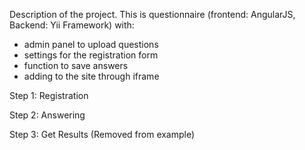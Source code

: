 Description of the project. This is questionnaire (frontend: AngularJS, Backend: Yii Framework) with:
- admin panel to upload questions
- settings for the registration form  
- function to save answers
- adding to the site through iframe

Step 1: Registration

Step 2: Answering

Step 3: Get Results (Removed from example)
